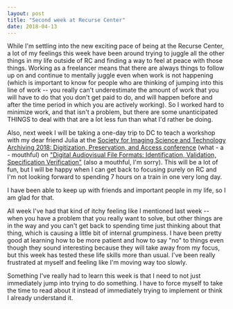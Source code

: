 ```yaml
---
layout: post
title: "Second week at Recurse Center"
date: 2018-04-13
---
```


While I'm settling into the new exciting pace of being at the Recurse Center, a lot of my feelings this week have been around trying to juggle all the other things in my life outside of RC and finding a way to feel at peace with those things. Working as a freelancer means that there are always things to follow up on and continue to mentally juggle even when work is not happening (which is important to know for people who are thinking of jumping into this line of work -- you really can't underestimate the amount of work that you will have to do that you don't get paid to do, and will happen before and after the time period in which you are actively working). So I worked hard to minimize work, and that isn't a problem, but there are some unanticipated THINGS to deal with that are a lot less fun than what I'd rather be doing.

Also, next week I will be taking a one-day trip to DC to teach a workshop with my dear friend Julia at the [Society for Imaging Science and Technology Archiving 2018: Digitization, Preservation, and Access conference](http://www.imaging.org/site/IST/IST/Conferences/Archiving/Archiving_Home.aspx) (what - a - mouthful) on ["Digital Audiovisual File Formats: Identification, Validation, Specification Verification"](http://www.imaging.org/Site/IST/Conferences/Archiving/Archiving_Home.aspx?WebsiteKey=6d978a6f-475d-46cc-bcf2-7a9e3d5f8f82&Archiving_2017_Content=2#sc10) (also a mouthful, I'm sorry). This will be a lot of fun, but I will be happy when I can get back to focusing purely on RC and I'm not looking forward to spending 7 hours on a train in one very long day.

I have been able to keep up with friends and important people in my life, so I am glad for that. 

All week I've had that kind of itchy feeling like I mentioned last week -- when you have a problem that you really want to solve, but other things are in the way and you can't get back to spending time just thinking about that thing, which is causing a little bit of internal grumpiness. I have been pretty good at learning how to be more patient and how to say "no" to things even though they sound interesting because they will take away from my focus, but this week has tested these life skills more than usual. I've been really frustrated at myself and feeling like I'm moving way too slowly.

Something I've really had to learn this week is that I need to not just immediately jump into trying to do something. I have to force myself to take the time to read about it instead of immediately trying to implement or think I already understand it. 

